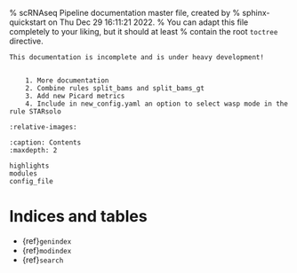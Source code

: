 % scRNAseq Pipeline documentation master file, created by
% sphinx-quickstart on Thu Dec 29 16:11:21 2022.
% You can adapt this file completely to your liking, but it should at least
% contain the root `toctree` directive.

```{warning}
This documentation is incomplete and is under heavy development!
```

```{admonition} TODO:

    1. More documentation
    2. Combine rules split_bams and split_bams_gt
    3. Add new Picard metrics
    4. Include in new_config.yaml an option to select wasp mode in the rule STARsolo

```

```{include} ../../README.md
:relative-images:
```

```{toctree}
:caption: Contents
:maxdepth: 2

highlights
modules
config_file
```

# Indices and tables

- {ref}`genindex`
- {ref}`modindex`
- {ref}`search`
